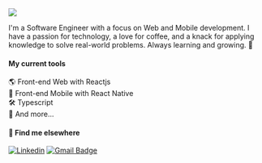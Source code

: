 
<img src="https://media.licdn.com/dms/image/D4D16AQGQV_GgWgtmMw/profile-displaybackgroundimage-shrink_350_1400/0/1694511867200?e=1701302400&v=beta&t=2Gb76eeKaqEk4FYfQdPAySqa01TDdPnSsmicSx3TUuA" />

I'm a Software Engineer with a focus on Web and Mobile development. I have a passion for technology, a love for coffee, and a knack for applying knowledge to solve real-world problems. Always learning and growing. 🚀

#### My current tools 
🌎 Front-end Web with Reactjs  
📲 Front-end Mobile with React Native  
🛠️ Typescript  
🧰 And more...  

#### 💬 Find me elsewhere

[![Linkedin](https://img.shields.io/badge/-Tiago%20Pierre-0E2D5C?style=flat&labelColor=00875&logo=Linkedin&Color=white)](https://www.linkedin.com/in/devpierre/)
[![Gmail Badge](https://img.shields.io/badge/-tiagopierre.dev@icloud.com-0E2D5C?style=flat&logo=Gmail&logoColor=white&link=mailto:tiagopierre.dev@icloud.com)](mailto:tiagopierre.dev@icloud.com)

